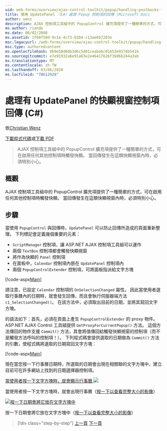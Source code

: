 ```yaml
---
uid: web-forms/overview/ajax-control-toolkit/popup/handling-postbacks-from-a-popup-control-with-an-updatepanel-cs
title: 使用 UpdatePanel （C#）處理 Popup 控制項的回傳 |Microsoft Docs
author: wenz
description: AJAX 控制項工具組中的 PopupControl 擴充項提供了一種簡單的方式，可在啟用任何其他控制項時觸發快顯。 必須特別小心 。
ms.author: riande
ms.date: 06/02/2008
ms.assetid: 1f68f59d-9c1e-4cf3-b304-c13ae6b7203e
msc.legacyurl: /web-forms/overview/ajax-control-toolkit/popup/handling-postbacks-from-a-popup-control-with-an-updatepanel-cs
msc.type: authoredcontent
ms.openlocfilehash: 8b9e58d68b3d6c5d01ceaba6c01653e9574b541b
ms.sourcegitcommit: e7e91932a6e91a63e2e46417626f39d6b244a3ab
ms.translationtype: MT
ms.contentlocale: zh-TW
ms.lasthandoff: 03/06/2020
ms.locfileid: "78612928"
---
```

# <a name="handling-postbacks-from-a-popup-control-with-an-updatepanel-c"></a>處理有 UpdatePanel 的快顯視窗控制項回傳 (C#)

依[Christian Wenz](https://github.com/wenz)

[下載程式代碼](https://download.microsoft.com/download/9/3/f/93f8daea-bebd-4821-833b-95205389c7d0/PopupControl2.cs.zip)或[下載 PDF](https://download.microsoft.com/download/2/d/c/2dc10e34-6983-41d4-9c08-f78f5387d32b/popupcontrol2CS.pdf)

> AJAX 控制項工具組中的 PopupControl 擴充項提供了一種簡單的方式，可在啟用任何其他控制項時觸發快顯。 當回傳發生在這類快顯視窗內時，必須特別小心。

## <a name="overview"></a>概觀

AJAX 控制項工具組中的 PopupControl 擴充項提供了一種簡單的方式，可在啟用任何其他控制項時觸發快顯。 當回傳發生在這類快顯視窗內時，必須特別小心。

## <a name="steps"></a>步驟

當使用 `PopupControl` 與回傳時，`UpdatePanel` 可以防止回傳所造成的頁面重新整理。 下列標記會定義幾個重要的元素：

- `ScriptManager` 控制項，讓 ASP.NET AJAX 控制項工具組可以運作
- 兩個 `TextBox` 控制項都會觸發快顯視窗
- 將作為快顯的 `Panel` 控制項
- 在面板中，`Calendar` 控制項內嵌在 `UpdatePanel` 控制項內
- 兩個 `PopupControlExtender` 控制項，可將面板指派給文字方塊

[!code-aspx[Main](handling-postbacks-from-a-popup-control-with-an-updatepanel-cs/samples/sample1.aspx)]

請注意，已設定 `Calendar` 控制項的 `OnSelectionChanged` 屬性。 因此當使用者選取行事曆內的日期時，就會發生回傳，而且會執行伺服器端方法 `c1_SelectionChanged()`。 在該方法中，必須取出目前的日期，並將其寫回文字方塊。

的語法如下：首先，必須在頁面上產生 `PopupControlExtender` 的 proxy 物件。 ASP.NET AJAX Control 工具組提供 `GetProxyForCurrentPopup()` 方法。 這個方法傳回的物件支援 `Commit()` 方法，其會將值傳回給觸發快顯視窗的控制項（而不是觸發方法呼叫的控制項！）。 下列程式碼會提供選取的日期做為 `Commit()` 方法的引數，使程式碼將選取的日期寫回文字方塊：

[!code-aspx[Main](handling-postbacks-from-a-popup-control-with-an-updatepanel-cs/samples/sample2.aspx)]

現在當您按一下行事曆日期時，所選取的日期會出現在相關聯的文字方塊中，建立目前可在許多網站上找到的日期選擇器控制項。

[當使用者按一下文字方塊時，就會顯示行事曆 ![](handling-postbacks-from-a-popup-control-with-an-updatepanel-cs/_static/image2.png)](handling-postbacks-from-a-popup-control-with-an-updatepanel-cs/_static/image1.png)

當使用者按一下文字方塊時，就會出現行事曆（[按一下以查看完整大小的影像](handling-postbacks-from-a-popup-control-with-an-updatepanel-cs/_static/image3.png)）

[![按一下日期會將它放在文字方塊中](handling-postbacks-from-a-popup-control-with-an-updatepanel-cs/_static/image5.png)](handling-postbacks-from-a-popup-control-with-an-updatepanel-cs/_static/image4.png)

按一下日期會將它放在文字方塊中（[按一下以查看完整大小的影像](handling-postbacks-from-a-popup-control-with-an-updatepanel-cs/_static/image6.png)）

> [!div class="step-by-step"]
> [上一頁](using-multiple-popup-controls-cs.md)
> [下一頁](handling-postbacks-from-a-popup-control-without-an-updatepanel-cs.md)
